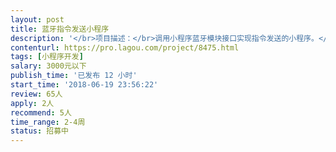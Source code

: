 ```yaml
---                
layout: post       
title: 蓝牙指令发送小程序           
description: '</br>项目描述：</br>调用小程序蓝牙模块接口实现指令发送的小程序。</br>主要功能点：</br>调用小程序蓝牙模块接口，建立与被控制端的蓝牙连接，提供指令管理页面，提供指令发送页面。</br>可参照产品：</br>Z21 app</br>z21moblie app</br>人员要求：</br>有小程序开发经验</br>有蓝牙模块接口调用项目经验</br>有意愿长期合作</br>'     
contenturl: https://pro.lagou.com/project/8475.html      
tags: [小程序开发]            
salary: 3000元以下          
publish_time: '已发布 12 小时'         
start_time: '2018-06-19 23:56:22'           
review: 65人                   
apply: 2人                   
recommend: 5人                   
time_range: 2-4周              
status: 招募中                  
---                 
```

